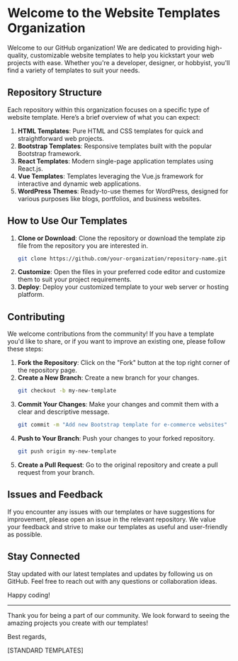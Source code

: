 # Welcome to the Website Templates Organization

Welcome to our GitHub organization! We are dedicated to providing high-quality, customizable website templates to help you kickstart your web projects with ease. Whether you're a developer, designer, or hobbyist, you'll find a variety of templates to suit your needs.

## Repository Structure

Each repository within this organization focuses on a specific type of website template. Here’s a brief overview of what you can expect:

1. **HTML Templates**: Pure HTML and CSS templates for quick and straightforward web projects.
2. **Bootstrap Templates**: Responsive templates built with the popular Bootstrap framework.
3. **React Templates**: Modern single-page application templates using React.js.
4. **Vue Templates**: Templates leveraging the Vue.js framework for interactive and dynamic web applications.
5. **WordPress Themes**: Ready-to-use themes for WordPress, designed for various purposes like blogs, portfolios, and business websites.

## How to Use Our Templates

1. **Clone or Download**: Clone the repository or download the template zip file from the repository you are interested in.
    ```sh
    git clone https://github.com/your-organization/repository-name.git
    ```
2. **Customize**: Open the files in your preferred code editor and customize them to suit your project requirements.
3. **Deploy**: Deploy your customized template to your web server or hosting platform.

## Contributing

We welcome contributions from the community! If you have a template you'd like to share, or if you want to improve an existing one, please follow these steps:

1. **Fork the Repository**: Click on the "Fork" button at the top right corner of the repository page.
2. **Create a New Branch**: Create a new branch for your changes.
    ```sh
    git checkout -b my-new-template
    ```
3. **Commit Your Changes**: Make your changes and commit them with a clear and descriptive message.
    ```sh
    git commit -m "Add new Bootstrap template for e-commerce websites"
    ```
4. **Push to Your Branch**: Push your changes to your forked repository.
    ```sh
    git push origin my-new-template
    ```
5. **Create a Pull Request**: Go to the original repository and create a pull request from your branch.

## Issues and Feedback

If you encounter any issues with our templates or have suggestions for improvement, please open an issue in the relevant repository. We value your feedback and strive to make our templates as useful and user-friendly as possible.

## Stay Connected

Stay updated with our latest templates and updates by following us on GitHub. Feel free to reach out with any questions or collaboration ideas.

Happy coding!

---

Thank you for being a part of our community. We look forward to seeing the amazing projects you create with our templates!

Best regards,

[STANDARD TEMPLATES]